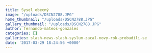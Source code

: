 ```yaml
---
title: Sysel obecný
image: "/uploads/DSCN2788.JPG"
home_thumbnail: "/uploads/DSCN2788.JPG"
gallery_thumbnail: "/uploads/DSCN2788.JPG"
author: fernando-mateos-gonzales
categories: []
galleries: slash-news-slash-syslum-zacal-novy-rok-probudili-se
date: '2017-03-29 18:24:56 +0000'
---
```

